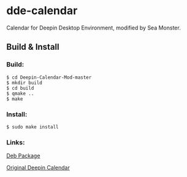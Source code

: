 # dde-calendar
Calendar for Deepin Desktop Environment, modified by Sea Monster.

## Build & Install

### Build:
```
$ cd Deepin-Calendar-Mod-master
$ mkdir build
$ cd build
$ qmake ..
$ make
```

### Install:
```
$ sudo make install
```

### Links:

[Deb Package](https://bbs.deepin.org/forum.php?mod=attachment&aid=NTM3OTJ8ZWI2YjMzZjZ8MTUyMzgwOTgyN3w3MTQxMHwxNTUxODE%3D)

[Original Deepin Calendar](https://github.com/linuxdeepin/dde-calendar)
